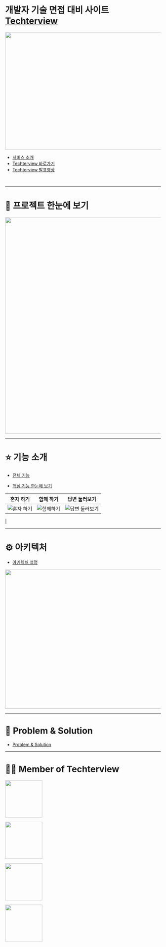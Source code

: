 # 개발자 기술 면접 대비 사이트 <a href="https://techterview.vercel.app/">Techterview</a>

<img src = "https://user-images.githubusercontent.com/77824583/183828734-b83c537e-e5a4-4611-b0be-d7e0013832a8.png" width="700px" height="380px">


- [서비스 소개](https://github.com/ktkdgh/Techterview/wiki)
- [Techterview 바로가기](https://techterview.vercel.app/)
- [Techterview 발표영상](https://www.youtube.com/watch?v=EzYO-7wRU8Y)
</br>

---

# 🎤 프로젝트 한눈에 보기

<img src = "https://user-images.githubusercontent.com/77824583/183840212-ab377e3d-e6a9-431c-87a1-bf50ab2b0584.png" width="700px">


---

# ⭐️ 기능 소개

- [전체 기능](https://github.com/ktkdgh/Techterview/wiki/%EC%A0%84%EC%B2%B4-%EA%B8%B0%EB%8A%A5-%EC%86%8C%EA%B0%9C) 

- [핵심 기능 한눈에 보기](https://github.com/ktkdgh/Techterview/wiki/%ED%95%B5%EC%8B%AC-%EA%B8%B0%EB%8A%A5-%ED%95%9C%EB%88%88%EC%97%90-%EB%B3%B4%EA%B8%B0)  

|**혼자 하기**|**함께 하기**|**답변 둘러보기**|
|:---:|:---:|:---:|
|![혼자 하기](url)|![함께하기](https://user-images.githubusercontent.com/77824583/183854282-1768b141-b34e-4aef-aaf5-d6e6c989b189.gif)|![답변 둘러보기](https://user-images.githubusercontent.com/77824583/183854646-32a00652-079c-43a6-82e7-38d9fd363428.gif)
|



---
# ⚙ 아키텍처

- [아키텍처 설명](https://github.com/ktkdgh/Techterview/wiki/%ED%94%84%EB%A1%9C%EC%A0%9D%ED%8A%B8-%EC%95%84%ED%82%A4%ED%85%8D%EC%B2%98)

<img src = "https://user-images.githubusercontent.com/96051392/183825418-0b641ce6-a7f5-4cdf-9244-c0e7a54d2529.png" width="700px" 
height="450px">



---
# 🧨 Problem & Solution

- [Problem & Solution](https://github.com/ktkdgh/Techterview/wiki/Problem-&-Solution)

---

# 🏋️‍♂️ Member of Techterview
<p dir="auto"><a href="https://github.com/dongury1114"><img width="120" src="https://img.shields.io/badge/Leader-%EC%9D%B4%EB%8F%99%EA%B7%9C-blue" style="max-width: 100%;"></a></p>
<p dir="auto"><a href="https://github.com/Mijungle"><img width="120" src="https://img.shields.io/badge/Frontend-%EC%9D%B4%EB%AF%B8%EC%A0%95-skyblue" style="max-width: 100%;"></a></p>
<p dir="auto"><a href="https://github.com/ktkdgh"><img width="120" src="https://img.shields.io/badge/Backend-%EA%B9%80%EC%83%81%ED%98%B8-blue" style="max-width: 100%;"></a></p>
<p dir="auto"><a href="https://github.com/ZTeams"><img width="120" src="https://img.shields.io/badge/Backend-%EC%8B%AC%EC%9A%B0%EC%8B%9D-green" style="max-width: 100%;"></a></p>
